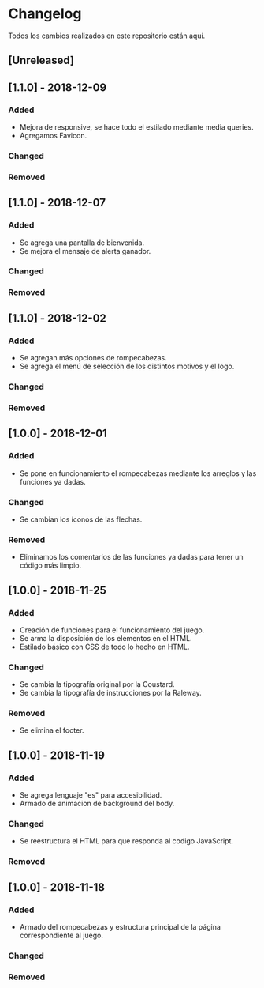 # Changelog
Todos los cambios realizados en este repositorio están aquí.

## [Unreleased]

## [1.1.0] - 2018-12-09
### Added
- Mejora de responsive, se hace todo el estilado mediante media queries.
- Agregamos Favicon.

### Changed

### Removed

## [1.1.0] - 2018-12-07
### Added
- Se agrega una pantalla de bienvenida.
- Se mejora el mensaje de alerta ganador.

### Changed

### Removed

## [1.1.0] - 2018-12-02
### Added
- Se agregan más opciones de rompecabezas.
- Se agrega el menú de selección de los distintos motivos y el logo.

### Changed

### Removed

## [1.0.0] - 2018-12-01
### Added
- Se pone en funcionamiento el rompecabezas mediante los arreglos y las funciones ya dadas.

### Changed
- Se cambian los íconos de las flechas.

### Removed
- Eliminamos los comentarios de las funciones ya dadas para tener un código más limpio.

## [1.0.0] - 2018-11-25
### Added
- Creación de funciones para el funcionamiento del juego.
- Se arma la disposición de los elementos en el HTML.
- Estilado básico con CSS de todo lo hecho en HTML.

### Changed
- Se cambia la tipografía original por la Coustard.
- Se cambia la tipografía de instrucciones por la Raleway.

### Removed
- Se elimina el footer.

## [1.0.0] - 2018-11-19
### Added
- Se agrega lenguaje "es" para accesibilidad.
- Armado de animacion de background del body.

### Changed
- Se reestructura el HTML para que responda al codigo JavaScript.

### Removed


## [1.0.0] - 2018-11-18
### Added
- Armado del rompecabezas y estructura principal de la página correspondiente al juego.

### Changed

### Removed
